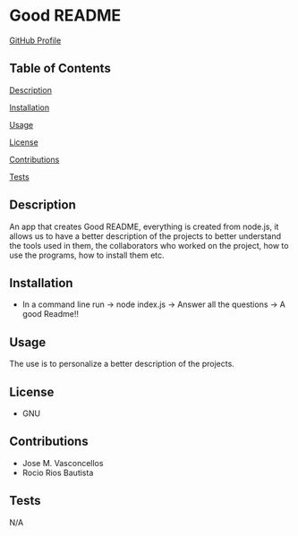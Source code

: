 # Good README


  [GitHub Profile](https://github.com/dewrivers)


  ## Table of Contents


  [Description](#Description)

  [Installation](#Installation)

  [Usage](#Usage)

  [License](#License)

  [Contributions](#Contributions)

  [Tests](#Tests)

  ## Description

  An app that creates Good README, everything is created from node.js, it allows us to have a better description of the projects to better understand the tools used in them, the collaborators who worked on the project, how to use the programs, how to install them etc.


  ## Installation

  * In a command line run -> node index.js -> Answer all the questions -> A good Readme!!


  ## Usage

  The use is to personalize a better description of the projects.


  ## License
   
  * GNU

  ## Contributions

  * Jose M. Vasconcellos
  * Rocio Rios Bautista

  ## Tests

  N/A


  